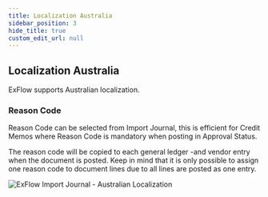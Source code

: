 ```yaml
---
title: Localization Australia
sidebar_position: 3
hide_title: true
custom_edit_url: null
---
```

## Localization Australia

ExFlow supports Australian localization.

### Reason Code

Reason Code can be selected from Import Journal, this is efficient for
Credit Memos where Reason Code is mandatory when posting in Approval
Status.

The reason code will be copied to each general ledger -and vendor entry
when the document is posted. Keep in mind that it is only possible to
assign one reason code to document lines due to all lines are posted as
one entry.

![ExFlow Import Journal - Australian Localization](@site/static/img/media/image355.png)
